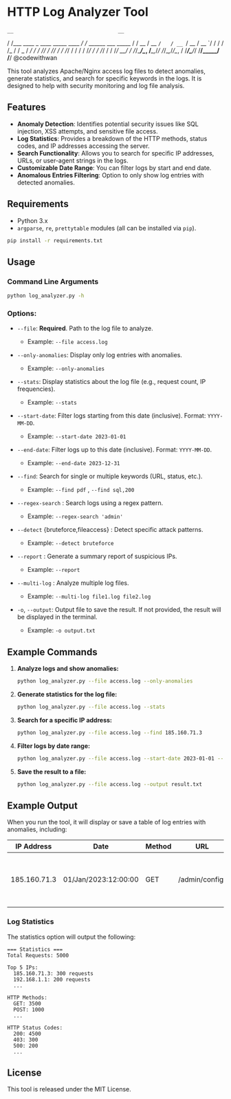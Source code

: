 # HTTP Log Analyzer Tool

    __                                  __
   / /___  ____ _    ____ _____  ____ _/ /_  ______  ___  _____
  / / __ \/ __ `/   / __ `/ __ \/ __ `/ / / / /_  / / _ \/ ___/
 / / /_/ / /_/ /   / /_/ / / / / /_/ / / /_/ / / /_/  __/ /
/_/\____/\__, /____\__,_/_/ /_/\__,_/_/\__, / /___/\___/_/
        /____/_____/                  /____/  @codewithwan
        
This tool analyzes Apache/Nginx access log files to detect anomalies, generate statistics, and search for specific keywords in the logs. It is designed to help with security monitoring and log file analysis.

## Features

- **Anomaly Detection**: Identifies potential security issues like SQL injection, XSS attempts, and sensitive file access.
- **Log Statistics**: Provides a breakdown of the HTTP methods, status codes, and IP addresses accessing the server.
- **Search Functionality**: Allows you to search for specific IP addresses, URLs, or user-agent strings in the logs.
- **Customizable Date Range**: You can filter logs by start and end date.
- **Anomalous Entries Filtering**: Option to only show log entries with detected anomalies.

## Requirements

- Python 3.x
- `argparse`, `re`, `prettytable` modules (all can be installed via `pip`).

```bash
pip install -r requirements.txt
```

## Usage

### Command Line Arguments

```bash
python log_analyzer.py -h
```

### Options:

- `--file`: **Required**. Path to the log file to analyze.
    - Example: `--file access.log`

- `--only-anomalies`: Display only log entries with anomalies.
    - Example: `--only-anomalies`

- `--stats`: Display statistics about the log file (e.g., request count, IP frequencies).
    - Example: `--stats`

- `--start-date`: Filter logs starting from this date (inclusive). Format: `YYYY-MM-DD`.
    - Example: `--start-date 2023-01-01`

- `--end-date`: Filter logs up to this date (inclusive). Format: `YYYY-MM-DD`.
    - Example: `--end-date 2023-12-31`

- `--find`: Search for single or multiple keywords (URL, status, etc.).
    - Example: `--find pdf` , `--find sql,200`

- `--regex-search` : Search logs using a regex pattern.
    - Example: `--regex-search 'admin'`

- `--detect` {bruteforce,fileaccess} : Detect specific attack patterns.
    - Example: `--detect bruteforce`

- `--report` :  Generate a summary report of suspicious IPs.
    - Example: `--report`

- `--multi-log` : Analyze multiple log files.
    - Example: `--multi-log file1.log file2.log`

- `-o`, `--output`: Output file to save the result. If not provided, the result will be displayed in the terminal.
    - Example: `-o output.txt`

## Example Commands

1. **Analyze logs and show anomalies:**

   ```bash
   python log_analyzer.py --file access.log --only-anomalies
   ```

2. **Generate statistics for the log file:**

   ```bash
   python log_analyzer.py --file access.log --stats
   ```

3. **Search for a specific IP address:**

   ```bash
   python log_analyzer.py --file access.log --find 185.160.71.3
   ```

4. **Filter logs by date range:**

   ```bash
   python log_analyzer.py --file access.log --start-date 2023-01-01 --end-date 2023-12-31
   ```

5. **Save the result to a file:**

   ```bash
   python log_analyzer.py --file access.log --output result.txt
   ```

## Example Output

When you run the tool, it will display or save a table of log entries with anomalies, including:

| IP Address   | Date                | Method | URL                      | Status | Size | Anomalies                | Rating |
|--------------|---------------------|--------|--------------------------|--------|------|--------------------------|--------|
| 185.160.71.3 | 01/Jan/2023:12:00:00 | GET    | /admin/config/            | 403    | 1500 | Directory traversal attempt, Sensitive file access attempt | 7      |

### Log Statistics

The statistics option will output the following:

```
=== Statistics ===
Total Requests: 5000

Top 5 IPs:
  185.160.71.3: 300 requests
  192.168.1.1: 200 requests
  ...

HTTP Methods:
  GET: 3500
  POST: 1000
  ...

HTTP Status Codes:
  200: 4500
  403: 300
  500: 200
  ...
```

## License

This tool is released under the MIT License.
